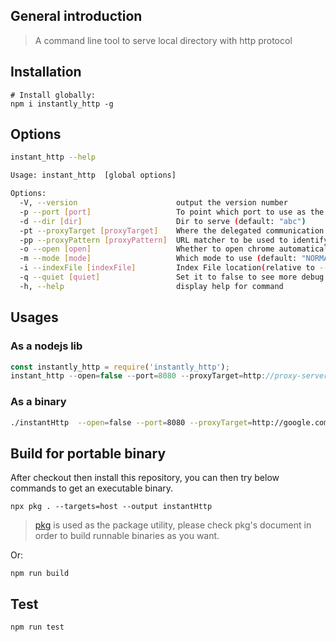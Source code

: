 ## General introduction
> A command line tool to serve local directory with http protocol

## Installation

```text
# Install globally:
npm i instantly_http -g 
```

## Options

```bash
instant_http --help

Usage: instant_http  [global options]

Options:
  -V, --version                      output the version number
  -p --port [port]                   To point which port to use as the server address. (default: "9090")
  -d --dir [dir]                     Dir to serve (default: "abc")
  -pt --proxyTarget [proxyTarget]    Where the delegated communication targets to
  -pp --proxyPattern [proxyPattern]  URL matcher to be used to identify which url to proxy
  -o --open [open]                   Whether to open chrome automatically (default: false)
  -m --mode [mode]                   Which mode to use (default: "NORMAL")
  -i --indexFile [indexFile]         Index File location(relative to --dir) (default: "index.html")
  -q --quiet [quiet]                 Set it to false to see more debug outputs (default: false)
  -h, --help                         display help for command
```

## Usages

### As a nodejs lib
```javascript
const instantly_http = require('instantly_http');
instant_http --open=false --port=8080 --proxyTarget=http://proxy-server:8080 --proxyPattern=/api/*
```

### As a binary
```bash
./instantHttp  --open=false --port=8080 --proxyTarget=http://google.com --proxyPattern=/proxy
```

## Build for portable binary
After checkout then install this repository, you can then try below commands to get an executable binary.

```
npx pkg . --targets=host --output instantHttp
```

> [pkg](https://www.npmjs.com/package/pkg) is used as the package utility, please check pkg's document in order to build runnable binaries as you want.

Or:
```
npm run build
```

## Test

```bash
npm run test
```

